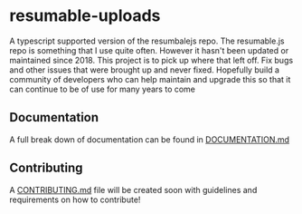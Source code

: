 # resumable-uploads

A typescript supported version of the resumbalejs repo. The resumable.js repo is something that I use quite often. However it hasn't been updated or maintained since 2018. This project is to pick up where that left off. Fix bugs and other issues that were brought up and never fixed. Hopefully build a community of developers who can help maintain and upgrade this so that it can continue to be of use for many years to come

## Documentation

A full break down of documentation can be found in [DOCUMENTATION.md](./DOCUMENTATION.md)

## Contributing

A [CONTRIBUTING.md]() file will be created soon with guidelines and requirements on how to contribute!

